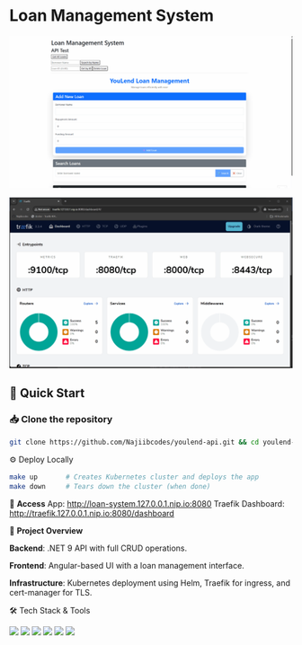 
# Loan Management System

![Demo](./images/Youlend-Demo.gif)

![Demo](./images/traefik-demo.gif)

## 🚀 Quick Start

### 📥 Clone the repository
```bash
git clone https://github.com/Najiibcodes/youlend-api.git && cd youlend-api
```

⚙️ Deploy Locally
```bash
make up       # Creates Kubernetes cluster and deploys the app
make down     # Tears down the cluster (when done)
```

🔗 **Access**
App: http://loan-system.127.0.0.1.nip.io:8080
Traefik Dashboard: http://traefik.127.0.0.1.nip.io:8080/dashboard

📌 **Project Overview**

**Backend**: .NET 9 API with full CRUD operations.

**Frontend**: Angular-based UI with a loan management interface.

**Infrastructure**: Kubernetes deployment using Helm, Traefik for ingress, and cert-manager for TLS.

🛠️ Tech Stack & Tools
<p align="left"> <img src="https://img.shields.io/badge/Docker-%230087E7.svg?style=for-the-badge&logo=docker&logoColor=white" /> <img src="https://img.shields.io/badge/Kubernetes-%23326CE5.svg?style=for-the-badge&logo=kubernetes&logoColor=white" /> <img src="https://img.shields.io/badge/Helm-%230081CB.svg?style=for-the-badge&logo=helm&logoColor=white" /> <img src="https://img.shields.io/badge/.NET-512BD4.svg?style=for-the-badge&logo=dotnet&logoColor=white" /> <img src="https://img.shields.io/badge/Angular-DD0031.svg?style=for-the-badge&logo=angular&logoColor=white" /> <img src="https://img.shields.io/badge/GitHub%20Actions-2088FF.svg?style=for-the-badge&logo=github-actions&logoColor=white" /> </p> 

